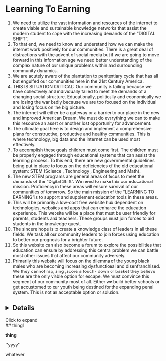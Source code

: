 
Learning To Earning
===

1. We need to utilize the vast information and resources of the internet to create viable and sustainable knowledge networks  that assist the modern student to cope with the increasing demands of the “DIGITAL SHIFT”.
2. To that end, we need to know and understand how we can make the internet work positively for our communities. There is a great deal of distractions with the advent of social media but if we are going to move forward in this information age we need better understanding of the complex nature of our unique problems within and surrounding community dynamics.
3. We are acutely aware of the plantation to penitentiary cycle that has all but engulfed our communities here in the  21st Century America.
4. THIS IS SITUATION CRITICAL: Our community is failing because we have collectively and individually failed to meet the demands of a changing social structure. Educationally, politically and economically we are losing the war badly because we are too focused on the individual and losing focus on the big picture.
5. The internet will either be a gateway or a barrier to our place in the new and improved American Dream.  We must do everything we can to make this resource an asset or another lost opportunity for advancement.
6. The ultimate goal here is to design and implement a comprehensive plans for constructive, productive and healthy communities. This is where technology, big data and the internet can be used most effectively.
7. To accomplish these goals children must come first. The children must be properly engaged through educational systems that can assist the learning process. To this end, there are new governmental guidelines being put in place  to focus on the deficiencies of the old educational system: STEM (Science , Technology , Engineering and Math).
8. The new STEM programs are general areas of focus to meet the demands of the “Digital Shift”. We need to make this our educational mission. Proficiency in these areas will ensure survival of our communities of tomorrow. So the main mission of the “LEARNING TO EARNING”is to support and supplement education tools in these areas.
9. This will be primarily a low-cost free website hub dependent on technologies, websites and apps that can enhance the education experience. This website will be a place that must be user friendly for parents, students and teachers. These groups must join forces to aid students in the knowledge quest. 
10. The sincere hope is to create a knowledge class of leaders in all these fields. We task all our community leaders to join forces using education to better our prognosis for a brighter future.
11. So this website can also become a forum to explore the possibilities that education can ensure by addressing this central problem we can battle most other issues that affect our community adversely.
12. Primarily this website will focus on the dilemma of the young black males who are becoming increasing dysfunctional and disenfranchised. We they cannot rap, sing ,score a touch- down or basket they believe these are the only viable option for escape. We must convince this segment of our community most of all. Either we build better schools or get accustomed to our youth being destined for the expanding penal system. This is not an acceptable option or solution.

## <details>
  <summary>Click to expand</summary>
  ## thing1
  
  **thing**
  
  ''yyyy'' 
  
  whatever
</details>
